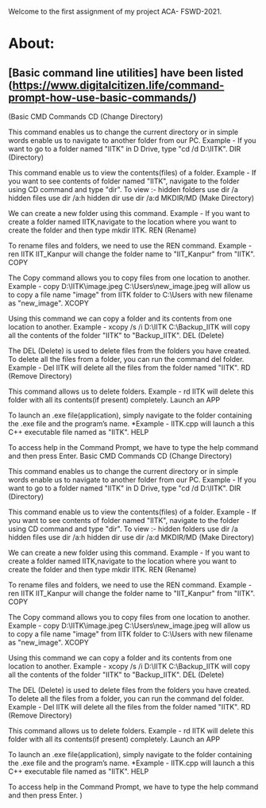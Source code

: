 Welcome to the first assignment of my project ACA- FSWD-2021.
# **About:**
##  [Basic command line utilities] have been listed (https://www.digitalcitizen.life/command-prompt-how-use-basic-commands/)
(Basic CMD Commands
CD (Change Directory)

This command enables us to change the current directory or in simple words enable us to navigate to another folder from our PC.
Example - If you want to go to a folder named "IITK" in D Drive, type "cd /d D:\IITK".
DIR (Directory)

This command enable us to view the contents(files) of a folder. Example - If you want to see contents of folder named "IITK", navigate to the folder using CD command and type "dir".
To view :-
hidden folders use dir /a
hidden files use dir /a:h
hidden dir use dir /a:d
MKDIR/MD (Make Directory)

We can create a new folder using this command.
Example - If you want to create a folder named IITK,navigate to the location where you want to create the folder and then type mkdir IITK.
REN (Rename)

To rename files and folders, we need to use the REN command.
Example - ren IITK IIT_Kanpur will change the folder name to "IIT_Kanpur" from "IITK".
COPY

The Copy command allows you to copy files from one location to another.
Example - copy D:\IITK\image.jpeg C:\Users\new_image.jpeg will allow us to copy a file name "image" from IITK folder to C:\Users with new filename as "new_image".
XCOPY

Using this command we can copy a folder and its contents from one location to another.
Example - xcopy /s /i D:\IITK C:\Backup_IITK will copy all the contents of the folder "IITK" to "Backup_IITK".
DEL (Delete)

The DEL (Delete) is used to delete files from the folders you have created. To delete all the files from a folder, you can run the command del folder.
Example - Del IITK will delete all the files from the folder named "IITK".
RD (Remove Directory)

This command allows us to delete folders.
Example - rd IITK will delete this folder with all its contents(if present) completely.
Launch an APP

To launch an .exe file(application), simply navigate to the folder containing the .exe file and the program’s name.
*Example - IITK.cpp will launch a this C++ executable file named as "IITK".
HELP

To access help in the Command Prompt, we have to type the help command and then press Enter.
Basic CMD Commands
CD (Change Directory)

This command enables us to change the current directory or in simple words enable us to navigate to another folder from our PC.
Example - If you want to go to a folder named "IITK" in D Drive, type "cd /d D:\IITK".
DIR (Directory)

This command enable us to view the contents(files) of a folder. Example - If you want to see contents of folder named "IITK", navigate to the folder using CD command and type "dir".
To view :-
hidden folders use dir /a
hidden files use dir /a:h
hidden dir use dir /a:d
MKDIR/MD (Make Directory)

We can create a new folder using this command.
Example - If you want to create a folder named IITK,navigate to the location where you want to create the folder and then type mkdir IITK.
REN (Rename)

To rename files and folders, we need to use the REN command.
Example - ren IITK IIT_Kanpur will change the folder name to "IIT_Kanpur" from "IITK".
COPY

The Copy command allows you to copy files from one location to another.
Example - copy D:\IITK\image.jpeg C:\Users\new_image.jpeg will allow us to copy a file name "image" from IITK folder to C:\Users with new filename as "new_image".
XCOPY

Using this command we can copy a folder and its contents from one location to another.
Example - xcopy /s /i D:\IITK C:\Backup_IITK will copy all the contents of the folder "IITK" to "Backup_IITK".
DEL (Delete)

The DEL (Delete) is used to delete files from the folders you have created. To delete all the files from a folder, you can run the command del folder.
Example - Del IITK will delete all the files from the folder named "IITK".
RD (Remove Directory)

This command allows us to delete folders.
Example - rd IITK will delete this folder with all its contents(if present) completely.
Launch an APP

To launch an .exe file(application), simply navigate to the folder containing the .exe file and the program’s name.
*Example - IITK.cpp will launch a this C++ executable file named as "IITK".
HELP

To access help in the Command Prompt, we have to type the help command and then press Enter. )
